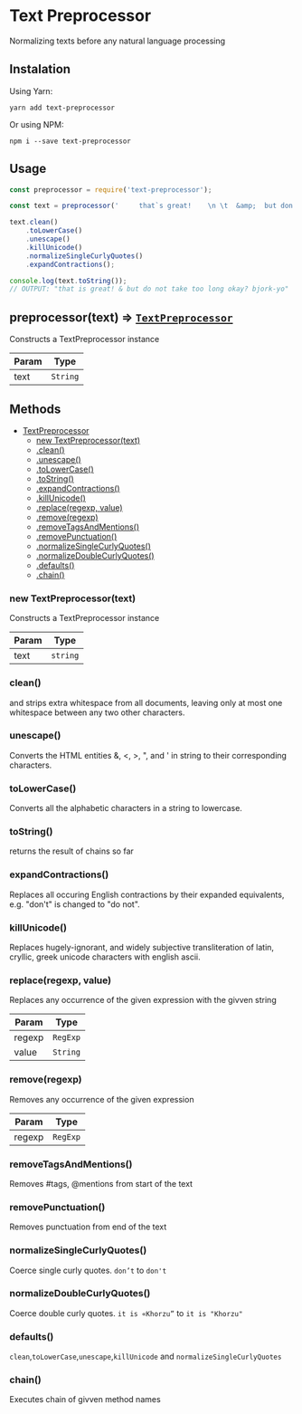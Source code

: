# Text Preprocessor
Normalizing texts before any natural language processing

## Instalation
Using Yarn:
```
yarn add text-preprocessor
```
Or using NPM:
```
npm i --save text-preprocessor
```

## Usage

```javascript
const preprocessor = require('text-preprocessor');

const text = preprocessor('     that`s great!    \n \t  &amp;  but don’t take too long okay?   \n bjŏȒk—Ɏó ');

text.clean()
    .toLowerCase()
    .unescape()
    .killUnicode()
    .normalizeSingleCurlyQuotes()
    .expandContractions();

console.log(text.toString());
// OUTPUT: "that is great! & but do not take too long okay? bjork-yo"
```


## preprocessor(text) ⇒ [<code>TextPreprocessor</code>](#TextPreprocessor)
Constructs a TextPreprocessor instance


| Param | Type |
| --- | --- |
| text | <code>String</code> |

## Methods

* [TextPreprocessor](#TextPreprocessor)
    * [new TextPreprocessor(text)](#new_TextPreprocessor_new)
    * [.clean()](#clean)
    * [.unescape()](#unescape)
    * [.toLowerCase()](#toLowerCase)
    * [.toString()](#toString)
    * [.expandContractions()](#expandContractions)
    * [.killUnicode()](#killUnicode)
    * [.replace(regexp, value)](#replace)
    * [.remove(regexp)](#remove)
    * [.removeTagsAndMentions()](#removeTagsAndMentions)
    * [.removePunctuation()](#removePunctuation)
    * [.normalizeSingleCurlyQuotes()](#normalizeSingleCurlyQuotes)
    * [.normalizeDoubleCurlyQuotes()](#normalizeDoubleCurlyQuotes)
    * [.defaults()](#defaults)
    * [.chain()](#chain)

<a name="new_TextPreprocessor_new"></a>

### new TextPreprocessor(text)
Constructs a TextPreprocessor instance


| Param | Type |
| --- | --- |
| text | <code>string</code> |

<a name="TextPreprocessor+clean"></a>

### clean()
and strips extra whitespace from all documents, leaving only at most one whitespace between any two other characters.

<a name="TextPreprocessor+unescape"></a>

### unescape()
Converts the HTML entities &amp;, &lt;, &gt;, &quot;, and &#39; in string to their corresponding characters.

<a name="TextPreprocessor+toLowerCase"></a>

### toLowerCase()
Converts all the alphabetic characters in a string to lowercase.

<a name="TextPreprocessor+toString"></a>

### toString()
returns the result of chains so far

<a name="TextPreprocessor+expandContractions"></a>

### expandContractions()
Replaces all occuring English contractions by their expanded equivalents, e.g. "don't" is changed to "do not".

<a name="TextPreprocessor+killUnicode"></a>

### killUnicode()
Replaces hugely-ignorant, and widely subjective transliteration of latin, cryllic, greek unicode characters with english ascii.

<a name="TextPreprocessor+replace"></a>

### replace(regexp, value)
Replaces any occurrence of the given expression with the givven string


| Param | Type |
| --- | --- |
| regexp | <code>RegExp</code> |
| value | <code>String</code> |

<a name="TextPreprocessor+remove"></a>

### remove(regexp)
Removes any occurrence of the given expression


| Param | Type |
| --- | --- |
| regexp | <code>RegExp</code> |

<a name="TextPreprocessor+removeTagsAndMentions"></a>

### removeTagsAndMentions()
Removes #tags, @mentions from start of the text

<a name="TextPreprocessor+removePunctuation"></a>

### removePunctuation()
Removes punctuation from end of the text

<a name="TextPreprocessor+normalizeSingleCurlyQuotes"></a>

### normalizeSingleCurlyQuotes()
Coerce single curly quotes. `don’t` to `don't`

<a name="TextPreprocessor+normalizeDoubleCurlyQuotes"></a>

### normalizeDoubleCurlyQuotes()
Coerce double curly quotes. `it is «Khorzu”` to `it is "Khorzu"`

<a name="TextPreprocessor+defaults"></a>

### defaults()
`clean`,`toLowerCase`,`unescape`,`killUnicode` and `normalizeSingleCurlyQuotes`

<a name="TextPreprocessor+chain"></a>

### chain()
Executes chain of givven method names

<a name="preprocessor"></a>


